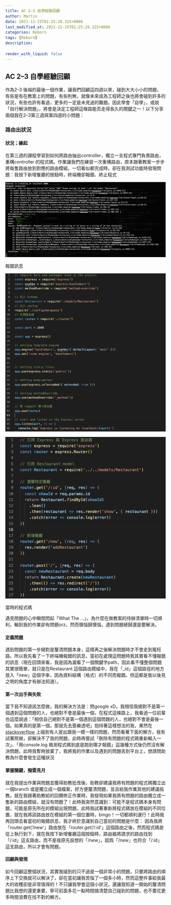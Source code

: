 ```yaml
---
title: AC 2–3 自學經驗回顧
author: Martin
date: 2021-12-15T01:25:28.325+0000
last_modified_at: 2021-12-15T01:25:28.325+0000
categories: Reborn
tags: [Reborn]
description: 

render_with_liquid: false
---
```


## AC 2–3 自學經驗回顧

作為2–3 後端的最後一個作業，讓我們回顧這四週以來，碰到大大小小的問題，有些是有在教案上的問題，有些則無，就像未來成為工程師之後也將會碰到許多的狀況，有些也許有看過，更多的一定是未見過的難題。因此學會「自學」，或說「自行解決問題」，將會是決定工程師這條路能否走得長久的關鍵之一！以下分享兩個我在2–3第三週與第四週的小問題：
### 路由出狀況
#### 狀況；緣起

在第三週的課程學習到如何將路由抽出controller，獨立一支程式專門負責路由，重構controller 的程式碼。作業讓我們在練習一次重構路由，原本跟著教案一步步將每隻路由放到對應的路由模組，一切看似都完成時，卻在我測試功能時發現問題：我按下新增餐廳的按鈕時，終端機卻報錯、終止程式


![報錯訊息](/assets/3a9cae24ef0a/1*S7xEDlZDKIV9Ha3XOrZZMw.png)

報錯訊息


![](/assets/3a9cae24ef0a/1*3nMSIPDCjkFR8sciyVm56w.png)



![當時的程式碼](/assets/3a9cae24ef0a/1*VyEJ89wedmv0BeHbQE60lg.png)

當時的程式碼

遇見問題的心中瞬間閃起「What The …」，為什麼在做教案的待辦清單時一切順利，輪到我的作業卻有問題orz，然而懊惱歸懊惱，遇到問題總歸還是要解決。
#### 定義問題

遇到問題的第一步絕對是釐清問題本身，這樣再之後解決問題時才不會走到冤枉路。所以我先看了一下終端機報錯的訊息，當初在處理這問題時我其實看不懂報錯的訊息（現在回頭來看，我是因為漏看了一個關鍵字path，因此看不懂整個問題其實很簡單，就只是在Restaurant 這個路由模組中，我在「\_id」這個路徑的地方放入「new」這個字串，因為資料結構（格式）的不同而報錯。但這都是我以後見之明的角度才有辦法知道）。
#### 第一次出手與失敗

當下我不知道該怎麼做，我的解決方法是：問google xD。我相信我絕對不是第一個遇到這個問題的人，也絕對不會是最後一個，在程式這條路上，我看過一位前輩也這麼說過：「相信自己絕對不是第一個遇到這個問題的人，也絕對不會是最後一個。如果真的是第一個，那就先去簽樂透吧」抱持著這樣想法的我，果然在 [stackoverflow](https://stackoverflow.com/questions/49700471/casterror-cast-to-objectid-failed-for-value-route-name-at-path-id-for-mode) 上碰到有人提出跟我一模一樣的問題，然而看著下面的解方，我有試著照做，卻解決不了我的問題，此時再嘗試「刪除有問題的程式碼重新輸入一次」、「用console\.log 檢測程式碼到底是跑到哪才報錯」這幾種方式後仍然沒有解決問題，此時我暫時放棄了，我將我的作業以及遇到的問題丟到平台上，想請問助教為什麼會發生這種狀況
#### 掌握關鍵，撥雲見月

就在我提出作業與問題並獲得助教批改後，助教卻建議我將有問題的程式碼獨立出一個branch 或是獨立成一個檔案，好方便釐清問題，並且給我作業其他的建議指教。就在我跟著助教給的回饋修正作業時，我發現如果我將有問題的路由獨立成一隻新的路由模組，就沒有問題了！此時我突然意識到：可能不是程式碼本身有問題，可能是原先所在的模組出現問題，此時我試著重新將程式碼放在模組的不同位置，就在我將該路由放在模組的第一個位置時，bingo！一切都順利運行！此時我再回頭去看當初的報錯訊息，我才終於意識到自己當初的問題是什麼：
因為我將「router\.get\(‘/new’」路由放在「router\.get\(‘/:id’」這個路由之後，然而程式碼是從上執行到下，就在我按下新增餐廳這個按鈕時，路由器將請求的路由找到「/:id」這支路由，而不是我原先設想的「/new」，因爲「/new」也符合「/:id」這支路由，所以才會有問題。
#### 回顧與發現

如今回顧這整個狀況，其實我碰到的只不過是一個非常小的問題，只要將路由的順序上下交換就可以解決了，卻在當初讓我苦惱了一個多小時，然而這整件事給我最大的收穫卻是非常值得的！不只讓我學會這個小狀況，還讓我知道一開始的釐清問題比我想的還更重要，寧可前面多花一點時間搞清楚自己碰到的問題，也不要花更多時間浪費在找不對的解方。




